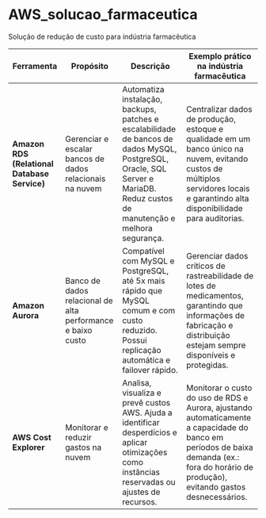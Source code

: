 # AWS_solucao_farmaceutica
Solução de redução de custo para indústria farmacêutica 

| **Ferramenta** | **Propósito** | **Descrição** | **Exemplo prático na indústria farmacêutica** |
|----------------|--------------|---------------|-----------------------------------------------|
| **Amazon RDS (Relational Database Service)** | Gerenciar e escalar bancos de dados relacionais na nuvem | Automatiza instalação, backups, patches e escalabilidade de bancos de dados MySQL, PostgreSQL, Oracle, SQL Server e MariaDB. Reduz custos de manutenção e melhora segurança. | Centralizar dados de produção, estoque e qualidade em um banco único na nuvem, evitando custos de múltiplos servidores locais e garantindo alta disponibilidade para auditorias. |
| **Amazon Aurora** | Banco de dados relacional de alta performance e baixo custo | Compatível com MySQL e PostgreSQL, até 5x mais rápido que MySQL comum e com custo reduzido. Possui replicação automática e failover rápido. | Gerenciar dados críticos de rastreabilidade de lotes de medicamentos, garantindo que informações de fabricação e distribuição estejam sempre disponíveis e protegidas. |
| **AWS Cost Explorer** | Monitorar e reduzir gastos na nuvem | Analisa, visualiza e prevê custos AWS. Ajuda a identificar desperdícios e aplicar otimizações como instâncias reservadas ou ajustes de recursos. | Monitorar o custo do uso de RDS e Aurora, ajustando automaticamente a capacidade do banco em períodos de baixa demanda (ex.: fora do horário de produção), evitando gastos desnecessários. |
